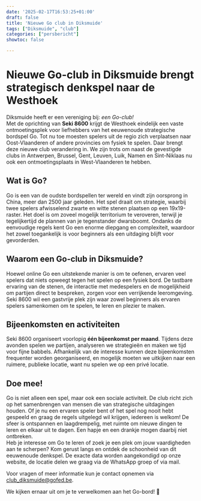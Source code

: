 ```yaml
---
date: '2025-02-17T16:53:25+01:00'
draft: false
title: 'Nieuwe Go club in Diksmuide'
tags: ["Diksmuide", "club"]
categories: ["persbericht"]
showtoc: false

---
```


# Nieuwe Go-club in Diksmuide brengt strategisch denkspel naar de Westhoek

Diksmuide heeft er een vereniging bij: *een Go-club!*\
Met de oprichting van **Seki 8600** krijgt de Westhoek eindelijk een vaste ontmoetingsplek voor liefhebbers van het eeuwenoude strategische bordspel Go. Tot nu toe moesten spelers uit de regio zich verplaatsen naar Oost-Vlaanderen of andere provincies om fysiek te spelen. Daar brengt deze nieuwe club verandering in. We zijn trots om naast de gevestigde clubs in Antwerpen, Brussel, Gent, Leuven, Luik, Namen en Sint-Niklaas nu ook een ontmoetingsplaats in West-Vlaanderen te hebben.

## Wat is Go?
Go is een van de oudste bordspellen ter wereld en vindt zijn oorsprong in China, meer dan 2500 jaar geleden. Het spel draait om strategie, waarbij twee spelers afwisselend zwarte en witte stenen plaatsen op een 19x19-raster. Het doel is om zoveel mogelijk territorium te veroveren, terwijl je tegelijkertijd de plannen van je tegenstander dwarsboomt. Ondanks de eenvoudige regels kent Go een enorme diepgang en complexiteit, waardoor het zowel toegankelijk is voor beginners als een uitdaging blijft voor gevorderden.

## Waarom een Go-club in Diksmuide?
Hoewel online Go een uitstekende manier is om te oefenen, ervaren veel spelers dat niets opweegt tegen het spelen op een fysiek bord. De tastbare ervaring van de stenen, de interactie met medespelers en de mogelijkheid om partijen direct te bespreken, zorgen voor een verrijkende leeromgeving. Seki 8600 wil een gastvrije plek zijn waar zowel beginners als ervaren spelers samenkomen om te spelen, te leren en plezier te maken.

## Bijeenkomsten en activiteiten
Seki 8600 organiseert voorlopig **één bijeenkomst per maand**. Tijdens deze avonden spelen we partijen, analyseren we strategieën en maken we tijd voor fijne babbels. Afhankelijk van de interesse kunnen deze bijeenkomsten frequenter worden georganiseerd, en mogelijk moeten we uitkijken naar een ruimere, publieke locatie, want nu spelen we op een privé locatie.


## Doe mee!
Go is niet alleen een spel, maar ook een sociale activiteit. De club richt zich op het samenbrengen van mensen die van strategische uitdagingen houden. Of je nu een ervaren speler bent of het spel nog nooit hebt gespeeld en graag de regels uitgelegd wil krijgen, iedereen is welkom! De sfeer is ontspannen en laagdrempelig, met ruimte om nieuwe dingen te leren en elkaar uit te dagen. Een hapje en een drankje mogen daarbij niet ontbreken.\
Heb je interesse om Go te leren of zoek je een plek om jouw vaardigheden aan te scherpen? Kom gerust langs en ontdek de schoonheid van dit eeuwenoude denkspel. De exacte data worden aangekondigd op onze website, de locatie delen we graag via de WhatsApp groep of via mail.

Voor vragen of meer informatie kun je contact opnemen via [club_diksmuide@gofed.be](mailto:club_diksmuide@gofed.be).  

We kijken ernaar uit om je te verwelkomen aan het Go-bord! 🎉 